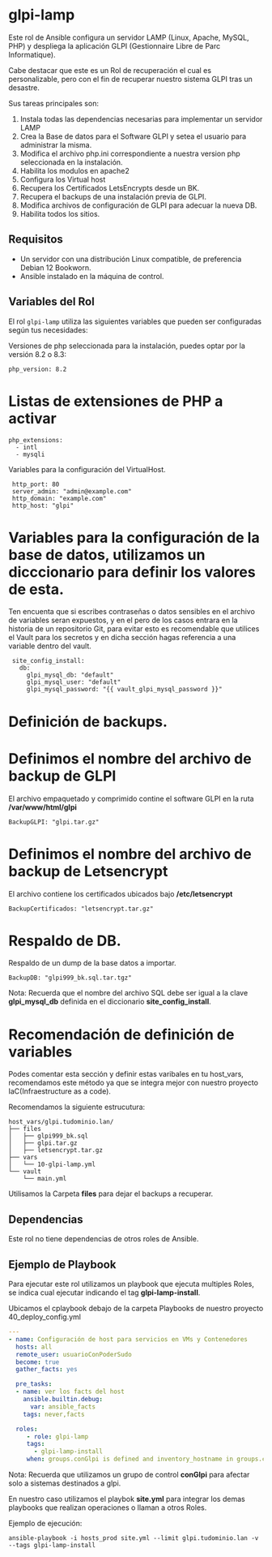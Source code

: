 # glpi-lamp

Este rol de Ansible configura un servidor LAMP (Linux, Apache, MySQL, PHP) y despliega la aplicación GLPI (Gestionnaire Libre de Parc Informatique).

Cabe destacar que este es un Rol de recuperación el cual es personalizable, pero con el fin de recuperar nuestro sistema GLPI tras un desastre.

Sus tareas principales son:

1. Instala todas las dependencias necesarias para implementar un servidor LAMP
2. Crea la Base de datos para el Software GLPI y setea el usuario para administrar la misma.
3. Modifica el archivo php.ini correspondiente a nuestra version php seleccionada en la instalación.
4. Habilita los modulos en apache2
5. Configura los Virtual host
6. Recupera los Certificados LetsEncrypts desde un BK.
7. Recupera el backups de una instalación previa de GLPI.
9. Modifica archivos de configuración de GLPI para adecuar la nueva DB.
10. Habilita todos los sitios. 


## Requisitos

- Un servidor con una distribución Linux compatible, de preferencia Debian 12 Bookworn.
- Ansible instalado en la máquina de control.

## Variables del Rol

El rol `glpi-lamp` utiliza las siguientes variables que pueden ser configuradas según tus necesidades:

 Versiones de php seleccionada para la instalación, puedes optar por la versión 8.2 o 8.3:

```
php_version: 8.2
```

# Listas de extensiones de PHP a activar

```
php_extensions:
  - intl
  - mysqli
```

 Variables para la configuración del VirtualHost.

```
 http_port: 80
 server_admin: "admin@example.com"
 http_domain: "example.com"
 http_host: "glpi"
```

# Variables para la configuración de la base de datos, utilizamos un dicccionario para definir los valores de esta.

 Ten encuenta que si escribes contraseñas o datos sensibles en el archivo de variables seran expuestos, y en el pero de los casos entrara en la historia de un repositorio Git, para evitar esto es recomendable que utilices el Vault para los secretos y en dicha sección hagas referencia a una variable dentro del vault.

```
 site_config_install:
   db:
     glpi_mysql_db: "default"
     glpi_mysql_user: "default"
     glpi_mysql_password: "{{ vault_glpi_mysql_password }}"
```

# Definición de backups.


# Definimos el nombre del archivo de backup de GLPI

 El archivo empaquetado y comprimido contine el software GLPI en la ruta **/var/www/html/glpi**

```
BackupGLPI: "glpi.tar.gz"
```

# Definimos el nombre del archivo de backup de Letsencrypt

 El archivo contiene los certificados ubicados bajo **/etc/letsencrypt**

```
BackupCertificados: "letsencrypt.tar.gz"
```

# Respaldo de DB.

 Respaldo de un dump de la base datos a importar.

 ```
BackupDB: "glpi999_bk.sql.tar.tgz"
 ```

Nota: Recuerda que el nombre del archivo SQL debe ser igual a la clave **glpi_mysql_db** definida en el diccionario  **site_config_install**.


# Recomendación de definición de variables

Podes comentar esta sección y definir estas varibales en tu host_vars, recomendamos este método ya que se integra mejor con nuestro proyecto IaC(Infraestructure as a code).

Recomendamos la siguiente estrucutura:
```
host_vars/glpi.tudominio.lan/
├── files
│   ├── glpi999_bk.sql
│   ├── glpi.tar.gz
│   ├── letsencrypt.tar.gz
├── vars
│   └── 10-glpi-lamp.yml
└── vault
    └── main.yml
```

Utilisamos la Carpeta **files** para dejar el backups a recuperar.


## Dependencias

Este rol no tiene dependencias de otros roles de Ansible.

## Ejemplo de Playbook

Para ejecutar este rol utilizamos un playbook que ejecuta multiples Roles, se indica cual ejecutar indicando el tag **glpi-lamp-install**.

Ubicamos el cplaybook debajo de la carpeta Playbooks de nuestro proyecto
40_deploy_config.yml

```yaml
---
- name: Configuración de host para servicios en VMs y Contenedores
  hosts: all
  remote_user: usuarioConPoderSudo
  become: true
  gather_facts: yes

  pre_tasks:
  - name: ver los facts del host
    ansible.builtin.debug:
      var: ansible_facts
    tags: never,facts

  roles:
     - role: glpi-lamp
     tags:
       - glpi-lamp-install
     when: groups.conGlpi is defined and inventory_hostname in groups.conGlpi
```

Nota: Recuerda que utilizamos un grupo de control **conGlpi** para afectar solo a sistemas destinados a glpi.

En nuestro caso utilizamos el playbok **site.yml** para integrar los demas playbooks que realizan operaciones o llaman a otros Roles.

Ejemplo de ejecución:

```shell
ansible-playbook -i hosts_prod site.yml --limit glpi.tudominio.lan -v --tags glpi-lamp-install
```

     